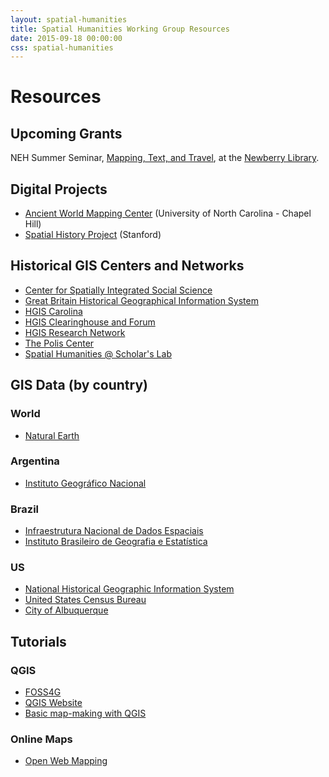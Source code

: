 ```yaml
---
layout: spatial-humanities
title: Spatial Humanities Working Group Resources
date: 2015-09-18 00:00:00
css: spatial-humanities
---
```


# Resources 

## Upcoming Grants
NEH Summer Seminar, [Mapping, Text, and Travel](https://www.newberry.org/mapping-text-and-travel), at the [Newberry Library](https://www.newberry.org).

## Digital Projects
- [Ancient World Mapping Center](http://awmc.unc.edu/wordpress/about/) (University of North Carolina - Chapel Hill)
- [Spatial History Project](http://web.stanford.edu/group/spatialhistory/cgi-bin/site/index.php)  (Stanford)

## Historical GIS Centers and Networks
- [Center for Spatially Integrated Social Science](http://csiss.org/)
- [Great Britain Historical Geographical Information System](http://www.port.ac.uk/research/gbhgis/)
- [HGIS Carolina](http://www.unc.edu/hgis/index.html) 
- [HGIS Clearinghouse and Forum](http://www.aag.org/cs/projects_and_programs/historical_gis_clearinghouse/hgis_projects_programs)
- [HGIS Research Network](http://www.hgis.org.uk/)
- [The Polis Center](http://thepoliscenter.iupui.edu)
- [Spatial Humanities @ Scholar's Lab](http://spatial.scholarslab.org/)


## GIS Data (by country)

### World
- [Natural Earth](http://www.naturalearthdata.com/)

### Argentina
- [Instituto Geográfico Nacional](http://www.ign.gob.ar/sig)

### Brazil
- [Infraestrutura Nacional de Dados Espaciais](http://www.inde.gov.br/inde-home)
- [Instituto Brasileiro de Geografia e Estatística](http://mapas.ibge.gov.br/interativos/arquivos/downloads)

### US
- [National Historical Geographic Information System](https://www.nhgis.org/)
- [United States Census Bureau](https://www.census.gov/geo/maps-data/)
- [City of Albuquerque](https://www.cabq.gov/gis)


## Tutorials

### QGIS
- [FOSS4G](http://foss4geo.org)
- [QGIS Website](http://hub.qgis.org/projects/quantum-gis/wiki/How_do_I_do_that_in_QGIS)
- [Basic map-making with QGIS](http://fredgibbs.net/tutorials/making-a-map-with-qgis/)

### Online Maps
- [Open Web Mapping](https://www.e-education.psu.edu/geog585/node/508)